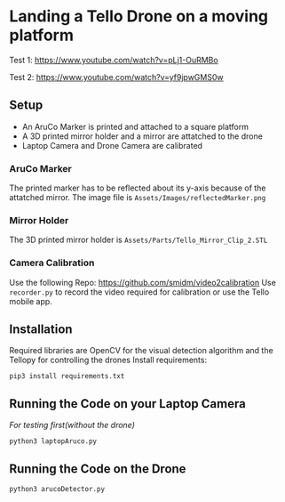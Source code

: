 # Landing a Tello Drone on a moving platform
Test 1: https://www.youtube.com/watch?v=pLj1-OuRMBo

Test 2: https://www.youtube.com/watch?v=yf9jpwGMS0w

## Setup
* An AruCo Marker is printed and attached to a square platform
* A 3D printed mirror holder and a mirror are attatched to the drone
* Laptop Camera and Drone Camera are calibrated

### AruCo Marker
The printed marker has to be reflected about its y-axis because of the attatched mirror.
The image file is `Assets/Images/reflectedMarker.png`

### Mirror Holder
The 3D printed mirror holder is `Assets/Parts/Tello_Mirror_Clip_2.STL`

### Camera Calibration
Use the following Repo: https://github.com/smidm/video2calibration 
Use `recorder.py` to record the video required for calibration or use the Tello mobile app. 

## Installation
Required libraries are OpenCV for the visual detection algorithm and the Tellopy for controlling the drones
Install requirements:

`pip3 install requirements.txt`

## Running the Code on your Laptop Camera
*For testing first(without the drone)*

`python3 laptopAruco.py`

## Running the Code on the Drone

`python3 arucoDetector.py`

